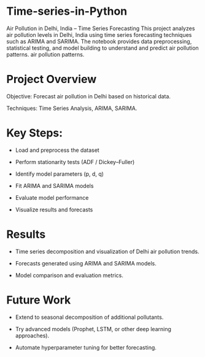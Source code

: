 # Time-series-in-Python
Air Pollution in Delhi, India – Time Series Forecasting  This project analyzes air pollution levels in Delhi, India using time series forecasting techniques such as ARIMA and SARIMA. The notebook provides data preprocessing, statistical testing, and model building to understand and predict air pollution patterns.
air pollution patterns.

# Project Overview
Objective: Forecast air pollution in Delhi based on historical data.

Techniques: Time Series Analysis, ARIMA, SARIMA.

# Key Steps:

- Load and preprocess the dataset

- Perform stationarity tests (ADF / Dickey–Fuller)

- Identify model parameters (p, d, q)

- Fit ARIMA and SARIMA models

- Evaluate model performance

- Visualize results and forecasts

# Results
- Time series decomposition and visualization of Delhi air pollution trends.

- Forecasts generated using ARIMA and SARIMA models.

- Model comparison and evaluation metrics.

# Future Work
- Extend to seasonal decomposition of additional pollutants.

- Try advanced models (Prophet, LSTM, or other deep learning approaches).

- Automate hyperparameter tuning for better forecasting.
